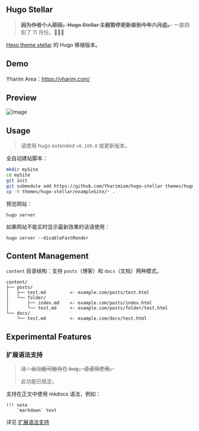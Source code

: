 ## Hugo Stellar

> ~~**因为作者个人原因，Hugo Stellar 主题暂停更新直到今年六月底。**~~ 一直鸽到了 11 月份。🙏🙏🙏

[Hexo theme stellar](https://github.com/xaoxuu/hexo-theme-stellar) 的 Hugo 移植版本。

## Demo

Yharim Area：<https://yharim.com/>

## Preview

![image](https://github.com/Yharimium/hugo-stellar/assets/97100140/01f07272-8959-4d2d-b40e-0dc388daa47a)


## Usage

> 请使用 hugo extended `v0.109.0` 或更新版本。

全自动建站脚本：

``` sh
mkdir mySite
cd mySite
git init
git submodule add https://github.com/Yharimium/hugo-stellar themes/hugo-stellar
cp -R themes/hugo-stellar/exampleSite/* .

```

预览网站：

```
hugo server
```

如果网站不能实时显示最新效果的话请使用：

```
hugo server --disableFastRender
```

## Content Management

`content` 目录结构：支持 `posts`（博客）和 `docs`（文档）两种模式。

```
content/
├── posts/
│   ├── test.md         <- example.com/posts/test.html
│   └── folder/
│       ├── index.md    <- example.com/posts/index.html
│       └── test.md     <- example.com/posts/folder/test.html
└── docs/
    └── test.md         <- example.com/docs/test.html
```

## Experimental Features

### 扩展语法支持

> ~~注：此功能可能存在 bug，请谨慎使用。~~
>
> 此功能已稳定。

支持在正文中使用 mkdocs 语法，例如：

```
!!! note
    `markdown` text
```

详见 [扩展语法支持](https://yharim.com/posts/%E5%BB%BA%E7%AB%99/%E6%89%A9%E5%B1%95%E8%AF%AD%E6%B3%95%E6%94%AF%E6%8C%81/)

